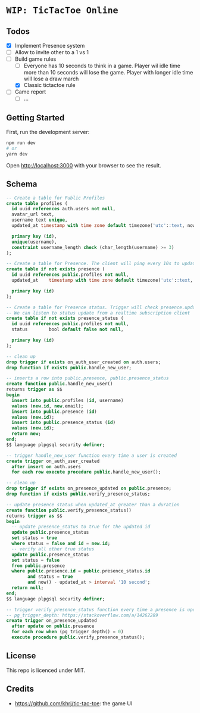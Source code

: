 # `WIP: TicTacToe Online`

## Todos

- [x] Implement Presence system
- [ ] Allow to invite other to a 1 vs 1
- [ ] Build game rules
  - [ ] Everyone has 10 seconds to think in a game. Player wil idle time more than 10 seconds will lose the game. Player with longer idle time will lose a draw march
  - [x] Classic tictactoe rule
- [ ] Game report
  - [ ] ...

## Getting Started

First, run the development server:

```bash
npm run dev
# or
yarn dev
```

Open [http://localhost:3000](http://localhost:3000) with your browser to see the result.

## Schema

```sql
-- Create a table for Public Profiles
create table profiles (
  id uuid references auth.users not null,
  avatar_url text,
  username text unique,
  updated_at timestamp with time zone default timezone('utc'::text, now()),

  primary key (id),
  unique(username),
  constraint username_length check (char_length(username) >= 3)
);

-- Create a table for Presence. The client will ping every 10s to update updated_at
create table if not exists presence (
  id uuid references public.profiles not null,
  updated_at    timestamp with time zone default timezone('utc'::text, now()),

  primary key (id)
);

-- Create a table for Presence status. Trigger will check presence.updated_at and update the status
-- We can listen to status update from a realtime subscription client
create table if not exists presence_status (
  id uuid references public.profiles not null,
  status        bool default false not null,

  primary key (id)
);

-- clean up
drop trigger if exists on_auth_user_created on auth.users;
drop function if exists public.handle_new_user;

-- inserts a row into public.presence, public.presence_status
create function public.handle_new_user()
returns trigger as $$
begin
  insert into public.profiles (id, username)
  values (new.id, new.email);
  insert into public.presence (id)
  values (new.id);
  insert into public.presence_status (id)
  values (new.id);
  return new;
end;
$$ language plpgsql security definer;

-- trigger handle_new_user function every time a user is created
create trigger on_auth_user_created
  after insert on auth.users
  for each row execute procedure public.handle_new_user();

-- clean up
drop trigger if exists on_presence_updated on public.presence;
drop function if exists public.verify_presence_status;

-- update presence status when updated_at greater than a duration
create function public.verify_presence_status()
returns trigger as $$
begin
  -- update presence_status to true for the updated id
  update public.presence_status
  set status = true
  where status = false and id = new.id;
  -- verify all other true status
  update public.presence_status
  set status = false
  from public.presence
  where public.presence.id = public.presence_status.id
        and status = true
        and now() - updated_at > interval '10 second';
  return null;
end;
$$ language plpgsql security definer;

-- trigger verify_presence_status function every time a presence is updated
-- pg_trigger_depth: https://stackoverflow.com/a/14262289
create trigger on_presence_updated
  after update on public.presence
  for each row when (pg_trigger_depth() = 0)
  execute procedure public.verify_presence_status();
```

## License

This repo is licenced under MIT.

## Credits

- https://github.com/khrj/tic-tac-toe: the game UI
